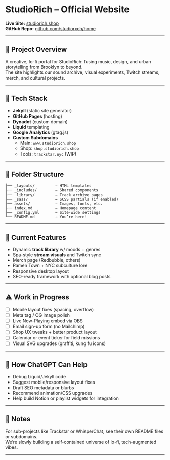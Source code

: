 
# StudioRich – Official Website

**Live Site:** [studiorich.shop](http://studiorich.shop)  
**GitHub Repo:** [github.com/studiorxch/home](https://github.com/studiorxch/home)

---

## 🎯 Project Overview

A creative, lo-fi portal for StudioRich: fusing music, design, and urban storytelling from Brooklyn to beyond.  
The site highlights our sound archive, visual experiments, Twitch streams, merch, and cultural projects.

---

## 🧱 Tech Stack

- **Jekyll** (static site generator)
- **GitHub Pages** (hosting)
- **Dynadot** (custom domain)
- **Liquid** templating
- **Google Analytics** (gtag.js)
- **Custom Subdomains**  
  - Main: `www.studiorich.shop`  
  - Shop: `shop.studiorich.shop`  
  - Tools: `trackstar.nyc` (WIP)

---

## 📁 Folder Structure

```
├── _layouts/         → HTML templates
├── _includes/        → Shared components
├── _library/         → Track archive pages
├── _sass/            → SCSS partials (if enabled)
├── assets/           → Images, fonts, etc.
├── index.md          → Homepage content
├── _config.yml       → Site-wide settings
└── README.md         → You’re here!
```

---

## 🚀 Current Features

- Dynamic **track library** w/ moods + genres  
- Spa-style **stream visuals** and Twitch sync  
- Merch page (Redbubble, others)  
- Ramen Town + NYC subculture lore  
- Responsive desktop layout  
- SEO-ready framework with optional blog posts

---

## ⚠️ Work in Progress

- [ ] Mobile layout fixes (spacing, overflow)  
- [ ] Meta tag / OG image polish  
- [ ] Live Now-Playing embed via OBS  
- [ ] Email sign-up form (no Mailchimp)  
- [ ] Shop UX tweaks + better product layout  
- [ ] Calendar or event ticker for field missions  
- [ ] Visual SVG upgrades (graffiti, kung fu icons)

---

## 🧠 How ChatGPT Can Help

- Debug Liquid/Jekyll code  
- Suggest mobile/responsive layout fixes  
- Draft SEO metadata or blurbs  
- Recommend animation/CSS upgrades  
- Help build Notion or playlist widgets for integration

---

## 📌 Notes

For sub-projects like Trackstar or WhisperChat, see their own README files or subdomains.  
We’re slowly building a self-contained universe of lo-fi, tech-augmented vibes.

---
